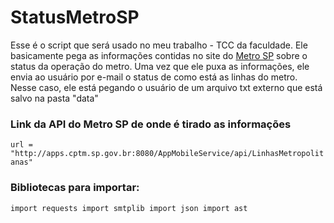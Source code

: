 <h1>StatusMetroSP</h1>
<p>Esse é o script que será usado no meu trabalho - TCC da faculdade. Ele basicamente pega as informações contidas no site do <a href="http://www.metro.sp.gov.br/">Metro SP</a> sobre o status da operação do metro. Uma vez que ele puxa as informações, ele envia ao usuário por e-mail o status de como está as linhas do metro. Nesse caso, ele está pegando o usuário de um arquivo txt externo que está salvo na pasta "data" </p>

<h3>Link da API do Metro SP de onde é tirado as informações</h3>

`url = "http://apps.cptm.sp.gov.br:8080/AppMobileService/api/LinhasMetropolitanas"`
 

<h3> Bibliotecas para importar: </h3>


`
import requests
import smtplib
import json
import ast
`
